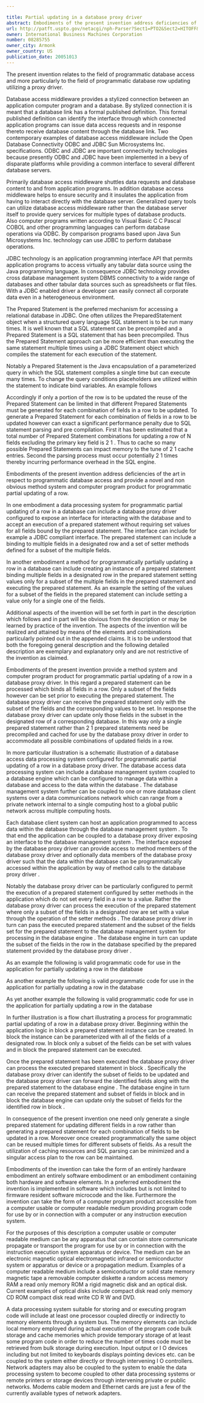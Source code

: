 ```yaml
---

title: Partial updating in a database proxy driver
abstract: Embodiments of the present invention address deficiencies of the art in respect to programmatic database access and provide a method, system and computer program product for programmatic partial updating of a row. In one embodiment, a data processing system for programmatic partial updating of a row in a database can include a database proxy driver configured to expose an interface for interacting with the database and to accept an execution of a prepared statement without requiring set values for all fields bound by the prepared statement. The interface can include, for example, a Java Database Connectivity (JDBC) compliant interface. The prepared statement can include a binding to multiple fields in a designated row and a set of setter methods defined for a subset of the multiple fields.
url: http://patft.uspto.gov/netacgi/nph-Parser?Sect1=PTO2&Sect2=HITOFF&p=1&u=%2Fnetahtml%2FPTO%2Fsearch-adv.htm&r=1&f=G&l=50&d=PALL&S1=08285755&OS=08285755&RS=08285755
owner: International Business Machines Corporation
number: 08285755
owner_city: Armonk
owner_country: US
publication_date: 20051013
---
```

The present invention relates to the field of programmatic database access and more particularly to the field of programmatic database row updating utilizing a proxy driver.

Database access middleware provides a stylized connection between an application computer program and a database. By stylized connection it is meant that a database link has a formal published definition. This formal published definition can identify the interface through which connected application programs can issue data access requests and in response thereto receive database content through the database link. Two contemporary examples of database access middleware include the Open Database Connectivity ODBC and JDBC Sun Microsystems Inc. specifications. ODBC and JDBC are important connectivity technologies because presently ODBC and JDBC have been implemented in a bevy of disparate platforms while providing a common interface to several different database servers.

Primarily database access middleware shuttles data requests and database content to and from application programs. In addition database access middleware helps to ensure security and it insulates the application from having to interact directly with the database server. Generalized query tools can utilize database access middleware rather than the database server itself to provide query services for multiple types of database products. Also computer programs written according to Visual Basic C C Pascal COBOL and other programming languages can perform database operations via ODBC. By comparison programs based upon Java Sun Microsystems Inc. technology can use JDBC to perform database operations.

JDBC technology is an application programming interface API that permits application programs to access virtually any tabular data source using the Java programming language. In consequence JDBC technology provides cross database management system DBMS connectivity to a wide range of databases and other tabular data sources such as spreadsheets or flat files. With a JDBC enabled driver a developer can easily connect all corporate data even in a heterogeneous environment.

The Prepared Statement is the preferred mechanism for accessing a relational database in JDBC. One often utilizes the PreparedStatement object when a structured query language SQL statement is to be run many times. It is well known that a SQL statement can be precompiled and a Prepared Statement is a SQL statement that has been precompiled. Thus the Prepared Statement approach can be more efficient than executing the same statement multiple times using a JDBC Statement object which compiles the statement for each execution of the statement.

Notably a Prepared Statement is the Java encapsulation of a parameterized query in which the SQL statement compiles a single time but can execute many times. To change the query conditions placeholders are utilized within the statement to indicate bind variables. An example follows 

Accordingly if only a portion of the row is to be updated the reuse of the Prepared Statement can be limited in that different Prepared Statements must be generated for each combination of fields in a row to be updated. To generate a Prepared Statement for each combination of fields in a row to be updated however can exact a significant performance penalty due to SQL statement parsing and pre compilation. First it has been estimated that a total number of Prepared Statement combinations for updating a row of N fields excluding the primary key field is 2 1 . Thus to cache so many possible Prepared Statements can impact memory to the tune of 2 1 cache entries. Second the parsing process must occur potentially 2 1 times thereby incurring performance overhead in the SQL engine.

Embodiments of the present invention address deficiencies of the art in respect to programmatic database access and provide a novel and non obvious method system and computer program product for programmatic partial updating of a row.

In one embodiment a data processing system for programmatic partial updating of a row in a database can include a database proxy driver configured to expose an interface for interacting with the database and to accept an execution of a prepared statement without requiring set values for all fields bound by the prepared statement. The interface can include for example a JDBC compliant interface. The prepared statement can include a binding to multiple fields in a designated row and a set of setter methods defined for a subset of the multiple fields.

In another embodiment a method for programmatically partially updating a row in a database can include creating an instance of a prepared statement binding multiple fields in a designated row in the prepared statement setting values only for a subset of the multiple fields in the prepared statement and executing the prepared statement. As an example the setting of the values for a subset of the fields in the prepared statement can include setting a value only for a single one of the fields.

Additional aspects of the invention will be set forth in part in the description which follows and in part will be obvious from the description or may be learned by practice of the invention. The aspects of the invention will be realized and attained by means of the elements and combinations particularly pointed out in the appended claims. It is to be understood that both the foregoing general description and the following detailed description are exemplary and explanatory only and are not restrictive of the invention as claimed.

Embodiments of the present invention provide a method system and computer program product for programmatic partial updating of a row in a database proxy driver. In this regard a prepared statement can be processed which binds all fields in a row. Only a subset of the fields however can be set prior to executing the prepared statement. The database proxy driver can receive the prepared statement only with the subset of the fields and the corresponding values to be set. In response the database proxy driver can update only those fields in the subset in the designated row of a corresponding database. In this way only a single prepared statement rather than 2 1 prepared statements need be precompiled and cached for use by the database proxy driver in order to accommodate all possible combinations of updated fields in a row.

In more particular illustration is a schematic illustration of a database access data processing system configured for programmatic partial updating of a row in a database proxy driver. The database access data processing system can include a database management system coupled to a database engine which can be configured to manage data within a database and access to the data within the database . The database management system further can be coupled to one or more database client systems over a data communications network which can range from a private network internal to a single computing host to a global public network across multiple computing hosts.

Each database client system can host an application programmed to access data within the database through the database management system . To that end the application can be coupled to a database proxy driver exposing an interface to the database management system . The interface exposed by the database proxy driver can provide access to method members of the database proxy driver and optionally data members of the database proxy driver such that the data within the database can be programmatically accessed within the application by way of method calls to the database proxy driver .

Notably the database proxy driver can be particularly configured to permit the execution of a prepared statement configured by setter methods in the application which do not set every field in a row to a value. Rather the database proxy driver can process the execution of the prepared statement where only a subset of the fields in a designated row are set with a value through the operation of the setter methods . The database proxy driver in turn can pass the executed prepared statement and the subset of the fields set for the prepared statement to the database management system for processing in the database engine . The database engine in turn can update the subset of the fields in the row in the database specified by the prepared statement provided by the database proxy driver .

As an example the following is valid programmatic code for use in the application for partially updating a row in the database 

As another example the following is valid programmatic code for use in the application for partially updating a row in the database 

As yet another example the following is valid programmatic code for use in the application for partially updating a row in the database 

In further illustration is a flow chart illustrating a process for programmatic partial updating of a row in a database proxy driver. Beginning within the application logic in block a prepared statement instance can be created. In block the instance can be parameterized with all of the fields of a designated row. In block only a subset of the fields can be set with values and in block the prepared statement can be executed.

Once the prepared statement has been executed the database proxy driver can process the executed prepared statement in block . Specifically the database proxy driver can identify the subset of fields to be updated and the database proxy driver can forward the identified fields along with the prepared statement to the database engine . The database engine in turn can receive the prepared statement and subset of fields in block and in block the database engine can update only the subset of fields for the identified row in block .

In consequence of the present invention one need only generate a single prepared statement for updating different fields in a row rather than generating a prepared statement for each combination of fields to be updated in a row. Moreover once created programmatically the same object can be reused multiple times for different subsets of fields. As a result the utilization of caching resources and SQL parsing can be minimized and a singular access plan to the row can be maintained.

Embodiments of the invention can take the form of an entirely hardware embodiment an entirely software embodiment or an embodiment containing both hardware and software elements. In a preferred embodiment the invention is implemented in software which includes but is not limited to firmware resident software microcode and the like. Furthermore the invention can take the form of a computer program product accessible from a computer usable or computer readable medium providing program code for use by or in connection with a computer or any instruction execution system.

For the purposes of this description a computer usable or computer readable medium can be any apparatus that can contain store communicate propagate or transport the program for use by or in connection with the instruction execution system apparatus or device. The medium can be an electronic magnetic optical electromagnetic infrared or semiconductor system or apparatus or device or a propagation medium. Examples of a computer readable medium include a semiconductor or solid state memory magnetic tape a removable computer diskette a random access memory RAM a read only memory ROM a rigid magnetic disk and an optical disk. Current examples of optical disks include compact disk read only memory CD ROM compact disk read write CD R W and DVD.

A data processing system suitable for storing and or executing program code will include at least one processor coupled directly or indirectly to memory elements through a system bus. The memory elements can include local memory employed during actual execution of the program code bulk storage and cache memories which provide temporary storage of at least some program code in order to reduce the number of times code must be retrieved from bulk storage during execution. Input output or I O devices including but not limited to keyboards displays pointing devices etc. can be coupled to the system either directly or through intervening I O controllers. Network adapters may also be coupled to the system to enable the data processing system to become coupled to other data processing systems or remote printers or storage devices through intervening private or public networks. Modems cable modem and Ethernet cards are just a few of the currently available types of network adapters.

